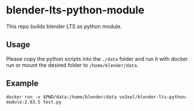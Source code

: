 # blender-lts-python-module
This repo builds blender LTS as python module.

## Usage
Please copy the python scripts into the `./data` folder and run it with docker run or mount the desired folder to `/home/blender/data`.

## Example
```
docker run -v $PWD/data:/home/blender/data vo3xel/blender-lts-python-module:2.83.5 test.py
```
